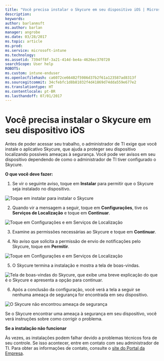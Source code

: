 ```yaml
---
title: "Você precisa instalar o Skycure em seu dispositivo iOS | Microsoft Docs"
description: 
keywords: 
author: barlanmsft
ms.author: barlan
manager: angrobe
ms.date: 03/28/2017
ms.topic: article
ms.prod: 
ms.service: microsoft-intune
ms.technology: 
ms.assetid: 7394ff8f-3a21-414d-be4a-4626ec370720
searchScope: User help
ROBOTS: 
ms.custom: intune-enduser
ms.openlocfilehash: ca6072ce66482f5986d37b2f61a123587ad8313f
ms.sourcegitcommit: 34cfebfc1d8b81032f4d41869d74dda559e677e2
ms.translationtype: HT
ms.contentlocale: pt-BR
ms.lasthandoff: 07/01/2017
---
```

# <a name="you-need-to-install-skycure-on-your-ios-device"></a>Você precisa instalar o Skycure em seu dispositivo iOS

Antes de poder acessar seu trabalho, o administrador de TI exige que você instale o aplicativo Skycure, que ajuda a proteger seu dispositivo localizando possíveis ameaças à segurança. Você pode ver avisos em seu dispositivo dependendo de como o administrador de TI tiver configurado o Skycure.

**O que você deve fazer:**

1.  Se vir o seguinte aviso, toque em **Instalar** para permitir que o Skycure seja instalado no dispositivo.

  ![Toque em instalar para instalar o Skycure](./media/ios-mtd-install-app-request.png)

2. Quando vir a mensagem a seguir, toque em **Configurações**, tive os **Serviços de Localização** e toque em **Continuar**.

  ![Toque em Configurações e em Serviços de Localização](./media/ios-skycure-allow-location-services.png)

3. Examine as permissões necessárias ao Skycure e toque em **Continuar**.

4. No aviso que solicita a permissão de envio de notificações pelo Skycure, toque em **Permitir**.

  ![Toque em Configurações e em Serviços de Localização](./media/ios-skycure-allow-notifications.png)

5. O Skycure termina a instalação e mostra a tela de boas-vindas.

  ![Tela de boas-vindas do Skycure, que exibe uma breve explicação do que é o Skycure e apresenta a opção para continuar.](./media/ios-skycure-welcome-screen.png)

6. Após a conclusão da configuração, você verá a tela a seguir se nenhuma ameaça de segurança for encontrada em seu dispositivo.

  ![O Skycure não encontrou ameaça de segurança](./media/ios-skycure-no-threats-found.png)

Se o Skycure encontrar uma ameaça à segurança em seu dispositivo, você verá instruções sobre como corrigir o problema.

**Se a instalação não funcionar**

Às vezes, as instalações podem falhar devido a problemas técnicos fora de seu controle. Se isso acontecer, entre em contato com seu administrador de TI. Para obter as informações de contato, consulte o [site do Portal da Empresa](http://portal.manage.microsoft.com).
